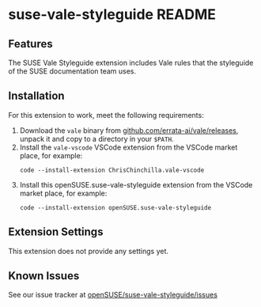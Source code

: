 # suse-vale-styleguide README

## Features

The SUSE Vale Styleguide extension includes Vale rules that the styleguide of
the SUSE documentation team uses.

## Installation

For this extension to work, meet the following requirements:

1. Download the `vale` binary from
   [github.com/errata-ai/vale/releases](https://github.com/errata-ai/vale/releases),
   unpack it and copy to a directory in your `$PATH`.
2. Install the `vale-vscode` VSCode extension from the VSCode market place,
   for example:
    ```
    code --install-extension ChrisChinchilla.vale-vscode
    ```
3. Install this openSUSE.suse-vale-styleguide extension from the VSCode market
   place, for example:
    ```
    code --install-extension openSUSE.suse-vale-styleguide
    ```


## Extension Settings

This extension does not provide any settings yet.

## Known Issues

See our issue tracker at
[openSUSE/suse-vale-styleguide/issues](https://github.com/openSUSE/suse-vale-styleguide/issues)
